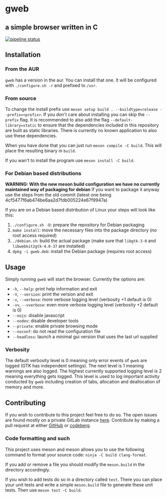 # gweb
## a simple browser written in C
[![pipeline status](https://gitlab.sokoll.com/moritz/gweb/badges/main/pipeline.svg)](https://gitlab.sokoll.com/moritz/gweb/-/commits/main)
## Installation
### From the AUR
`gweb` has a version in the aur. You can install that one. It will be configured
with `./configure.sh -r` and prefixed to `/usr`.
### From source
To change the install prefix use `meson setup build . --buildtype=release --prefix=<prefix>`. If
you don't care about installing you can skip the `--prefix` flag. It is
recommended to also add the flag `--default-library=static` to ensure that the
dependencies included in this repository are built as static libraries. There
is currently no known application to also use these dependencies.

When you have done that you can just run `meson compile -C build`. This will
place the resulting binary in `build`.

If you wan't to install the program use `meson install -C build`.
### For Debian based distributions
**WARNING: With the new meson build configuration we have no currently maintained way of packaging for debian**
If you want to package it anyway use the steps from the old commit (latest one
being 4cf5477f6ab474be6aa2d7fdb005224e67f9947a)

If you are on a Debian based distribution of Linux your steps will look like this:
1. `./configure.sh -D`: prepare the repository for Debian packaging
2. `make install`: move the necessary files into the package directory (no root access required)
3. `./debian.sh`: build the actual package (make sure that `libgtk-3-0` and `libwebkit2gtk-4.0-37` are installed)
4. `dpkg -i gweb.deb`: install the Debian package (requires root access)

## Usage
Simply running `gweb` will start the browser. Currently the options are:
- `-h`, `--help`: print help information and exit
- `-V`, `--version`: print the version and exit
- `-v`, `--verbose`: more verbose logging level (verbosity +1 default is 0)
- `-vv`, `--vverbose`: even more verbose logging level (verbosity +2 default is
  0)
- `--nojs`: disable javascript
- `--nodev`: disable developer tools
- `--private`: enable private browsing mode
- `--noconf`: do not read the configuration file
- `--headless`: launch a minimal gui version that uses the last url supplied
### Verbosity
The default verbosity level is 0 meaning only error events of `gweb` are logged
(GTK has independent settings). The next level is 1 meaning warnings are also
logged. The highest currently supported logging level is 2 meaning everything
gets logged. This level is used to log important activity conducted by `gweb`
including creation of tabs, allocation and deallocation of memory and more.

## Contributing
If you wish to contribute to this project feel free to do so. The open issues
are found mostly on a private GitLab instance
[here](https://gitlab.sokoll.com/moritz/gweb/issues). Contribute by making a
pull request at either [GitHub](https://github.com/ULUdev/gweb) or
[codeberg](https://codeberg.org/UwUdev/gweb).
### Code formatting and such
This project uses meson and meson allows you to use the following command to
format your source code: `ninja -C build clang-format`.

If you add or remove a file you should modify the `meson.build` in the
directory accordingly.

If you wish to add tests do so in a directory called `test`. There you can
place your unit tests and write a simple `meson.build` file to generate these
unit tests. Then use `meson test -C build`.

